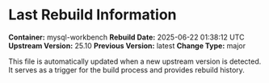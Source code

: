 # Last Rebuild Information

**Container:** mysql-workbench
**Rebuild Date:** 2025-06-22 01:38:12 UTC
**Upstream Version:** 25.10
**Previous Version:** latest
**Change Type:** major

This file is automatically updated when a new upstream version is detected.
It serves as a trigger for the build process and provides rebuild history.
